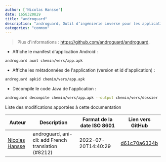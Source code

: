 ```yaml
---
author: ['Nicolas Hansse']
date: 1658320829
title: "androguard"
description: "androguard, Outil d’ingénierie inverse pour les applications Android. Écrit en Python."
categories: "common"
---
```

> Plus d'informations : <https://github.com/androguard/androguard>.

- Affiche le manifest d'application Android :

```bash
androguard axml chemin/vers/app.apk
```

- Affiche les métadonnées de l'application (version et id d'application) :

```bash
androguard apkid chemin/vers/app.apk
```

- Décompile le code Java de l'application :

```bash
androguard decompile chemin/vers/app.apk --output chemin/vers/dossier
```
Liste des modifications apportées à cette documentation


Auteur | Description | Format de la date ISO 8601 | Lien vers GitHub
------|-----|-----|-----
[Nicolas Hansse](mailto:nico.hansse@gmail.com) | androguard, ani-cli: add French translation (#8212) | 2022-07-20T14:40:29 | [d61c70a6334b](https://github.com/tldr-pages/tldr/commit/d61c70a6334ba745f1dc70800245b7fd80c2254c)

